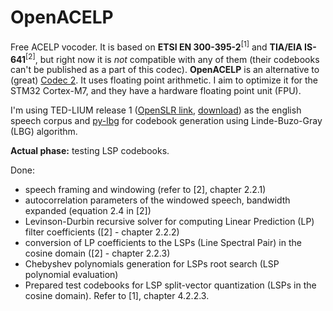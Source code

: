# OpenACELP
Free ACELP vocoder. It is based on **ETSI EN 300-395-2**<sup>[1]</sup> and **TIA/EIA IS-641**<sup>[2]</sup>, but right now it is *not* compatible with any of them (their codebooks can't be published as a part of this codec). **OpenACELP** is an alternative to (great) [Codec 2](https://github.com/drowe67/codec2). It uses floating point arithmetic. I aim to optimize it for the STM32 Cortex-M7, and they have a hardware floating point unit (FPU).

I'm using TED-LIUM release 1 ([OpenSLR link](http://www.openslr.org/7/), [download](https://projets-lium.univ-lemans.fr/ted-lium/release1/)) as the english speech corpus and [py-lbg](https://github.com/internaut/py-lbg) for codebook generation using Linde-Buzo-Gray (LBG) algorithm.

**Actual phase:** testing LSP codebooks.

Done:
- speech framing and windowing (refer to [2], chapter 2.2.1)
- autocorrelation parameters of the windowed speech, bandwidth expanded (equation 2.4 in [2])
- Levinson-Durbin recursive solver for computing Linear Prediction (LP) filter coefficients ([2] - chapter 2.2.2)
- conversion of LP coefficients to the LSPs (Line Spectral Pair) in the cosine domain ([2] - chapter 2.2.3)
- Chebyshev polynomials generation for LSPs root search (LSP polynomial evaluation)
- Prepared test codebooks for LSP split-vector quantization (LSPs in the cosine domain). Refer to [1], chapter 4.2.2.3.

